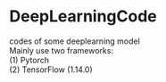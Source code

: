 # DeepLearningCode
codes of some deeplearning model  
Mainly use two frameworks:  
(1) Pytorch   
(2) TensorFlow  (1.14.0)
